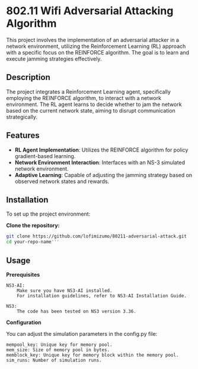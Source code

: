 # 802.11 Wifi Adversarial Attacking Algorithm

This project involves the implementation of an adversarial attacker in a network environment, utilizing the Reinforcement Learning (RL) approach with a specific focus on the REINFORCE algorithm. The goal is to learn and execute jamming strategies effectively.

## Description

The project integrates a Reinforcement Learning agent, specifically employing the REINFORCE algorithm, to interact with a network environment. The RL agent learns to decide whether to jam the network based on the current network state, aiming to disrupt communication strategically. 

## Features

- **RL Agent Implementation**: Utilizes the REINFORCE algorithm for policy gradient-based learning.
- **Network Environment Interaction**: Interfaces with an NS-3 simulated network environment.
- **Adaptive Learning**: Capable of adjusting the jamming strategy based on observed network states and rewards.

## Installation

To set up the project environment:

**Clone the repository:**
```bash
git clone https://github.com/lofimizumo/80211-adversarial-attack.git 
cd your-repo-name'''
```

## Usage

**Prerequisites**

    NS3-AI:
        Make sure you have NS3-AI installed.
        For installation guidelines, refer to NS3-AI Installation Guide.

    NS3:
        The code has been tested on NS3 version 3.36.


**Configuration**

You can adjust the simulation parameters in the config.py file:

    mempool_key: Unique key for memory pool.
    mem_size: Size of memory pool in bytes.
    memblock_key: Unique key for memory block within the memory pool.
    sim_runs: Number of simulation runs.

